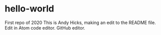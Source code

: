 # hello-world
First repo of 2020
This is Andy Hicks, making an edit to the README file.
Edit in Atom code editor.
GitHub editor.
